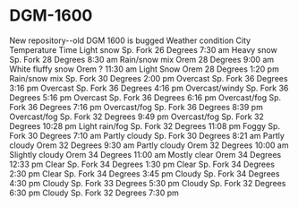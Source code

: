 # DGM-1600
New repository--old DGM 1600 is bugged
Weather condition    City    Temperature    Time
Light snow          Sp. Fork  26 Degrees    7:30 am
Heavy snow          Sp. Fork  28 Degrees    8:30 am
Rain/snow mix        Orem     28 Degrees    9:00 am
White fluffy snow    Orem          ?       11:30 am
Light Snow           Orem     28 Degrees    1:20 pm
Rain/snow mix       Sp. Fork  30 Degrees    2:00 pm
Overcast            Sp. Fork  36 Degrees    3:16 pm
Overcast            Sp. Fork  36 Degrees    4:16 pm
Overcast/windy      Sp. Fork  36 Degrees    5:16 pm
Overcast            Sp. Fork  36 Degrees    6:16 pm
Overcast/fog        Sp. Fork  36 Degrees    7:16 pm
Overcast/fog        Sp. Fork  36 Degrees    8:39 pm
Overcast/fog        Sp. Fork  32 Degrees    9:49 pm
Overcast/fog        Sp. Fork  32 Degrees   10:28 pm
Light rain/fog      Sp. Fork  32 Degrees   11:08 pm
Foggy               Sp. Fork  30 Degrees    7:10 am
Partly cloudy       Sp. Fork  30 Degrees    8:21 am
Partly cloudy        Orem     32 Degrees    9:30 am
Partly cloudy        Orem     32 Degrees   10:00 am
Slightly cloudy      Orem     34 Degrees   11:00 am
Mostly clear         Orem     34 Degrees   12:33 pm
Clear               Sp. Fork  34 Degrees    1:30 pm
Clear               Sp. Fork  34 Degrees    2:30 pm
Clear               Sp. Fork  34 Degrees    3:45 pm
Cloudy              Sp. Fork  34 Degrees    4:30 pm
Cloudy              Sp. Fork  33 Degrees    5:30 pm
Cloudy              Sp. Fork  32 Degrees    6:30 pm
Cloudy              Sp. Fork  32 Degrees    7:30 pm
